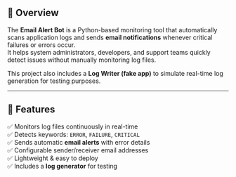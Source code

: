 ## 📌 Overview  
The **Email Alert Bot** is a Python-based monitoring tool that automatically scans application logs and sends **email notifications** whenever critical failures or errors occur.  
It helps system administrators, developers, and support teams quickly detect issues without manually monitoring log files.  

This project also includes a **Log Writer (fake app)** to simulate real-time log generation for testing purposes.  

---

## 🎯 Features  
✅ Monitors log files continuously in real-time  
✅ Detects keywords: `ERROR`, `FAILURE`, `CRITICAL`  
✅ Sends automatic **email alerts** with error details  
✅ Configurable sender/receiver email addresses  
✅ Lightweight & easy to deploy  
✅ Includes a **log generator** for testing  
